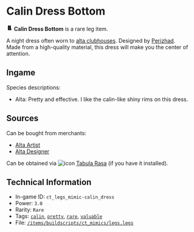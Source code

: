 # Calin Dress Bottom

<img src="https://raw.githubusercontent.com/Ceterai/Enternia/main/items/armors/alta/tier6/ceterai/legwear/icon.png" alt="Calin Dress Bottom icon" loading="lazy" height="16px" width="auto" /> **Calin Dress Bottom** is a rare leg item.

A night dress often worn to [alta clubhouses](https://ceterai.github.io/MyEnternia/Wiki/altaclubhouses). Designed by [Perizhad](https://ceterai.github.io/MyEnternia/Wiki/Perizhad).  
Made from a high-quality material, this dress will make you the center of attention.

## Ingame

Species descriptions:

- Alta: Pretty and effective. I like the calin-like shiny rims on this dress.

## Sources

Can be bought from merchants:

- [Alta Artist](https://ceterai.github.io/MyEnternia/Wiki/AltaArtist)
- [Alta Designer](https://ceterai.github.io/MyEnternia/Wiki/AltaDesigner)

Can be obtained via <img src="https://steamuserimages-a.akamaihd.net/ugc/263843960696222713/3EC9A7C005541F7D577EBCB8C5736B4EFC9973D6/" alt="icon" width="8" height="12"/> [Tabula Rasa](https://community.playstarbound.com/resources/the-tabula-rasa.3222/) (if you have it installed).

## Technical Information

- In-game ID: `ct_legs_mimic-calin_dress`
- Power: `3.0`
- Rarity: `Rare`
- Tags: [`calin`](https://ceterai.github.io/MyEnternia/Wiki/Tags/Calin), [`pretty`](https://ceterai.github.io/MyEnternia/Wiki/Tags/Pretty), [`rare`](https://ceterai.github.io/MyEnternia/Wiki/Tags/Rare), [`valuable`](https://ceterai.github.io/MyEnternia/Wiki/Tags/Valuable)
- File: [`/items/buildscripts/ct_mimics/legs.legs`](https://github.com/Ceterai/Enternia/blob/main/items/buildscripts/ct_mimics/legs.legs)
